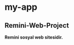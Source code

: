 # my-app
Remini-Web-Project
-------------
<html>
  <b><p>Remini sosyal web sitesidir.</p></b>

</html>
